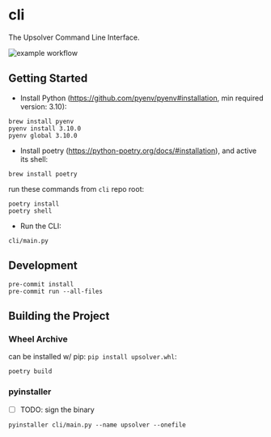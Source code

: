# cli
The Upsolver Command Line Interface.

![example workflow](https://github.com/Upsolver/cli/actions/workflows/run-tests.yaml/badge.svg)


## Getting Started

- Install Python (https://github.com/pyenv/pyenv#installation, min required version: 3.10):
```commandline
brew install pyenv
pyenv install 3.10.0
pyenv global 3.10.0
```

- Install poetry (https://python-poetry.org/docs/#installation), and active its shell:

```commandline
brew install poetry
```

run these commands from `cli` repo root:

```commandline
poetry install
poetry shell
```

- Run the CLI:

```commandline
cli/main.py
```

## Development

```commandline
pre-commit install
pre-commit run --all-files
```

## Building the Project

### Wheel Archive
can be installed w/ pip: `pip install upsolver.whl`:

```commandline
poetry build
```

### pyinstaller

- [ ] TODO: sign the binary

```commandline
pyinstaller cli/main.py --name upsolver --onefile
```
